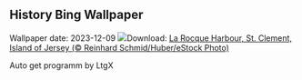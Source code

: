 ## History Bing Wallpaper
Wallpaper date: 2023-12-09
![](https://www.bing.com/th?id=OHR.JerseyIsland_PT-BR0126731270_UHD.jpg&w=1000)Download: [La Rocque Harbour, St. Clement, Island of Jersey (© Reinhard Schmid/Huber/eStock Photo)](https://www.bing.com/th?id=OHR.JerseyIsland_PT-BR0126731270_UHD.jpg)

Auto get programm by LtgX
